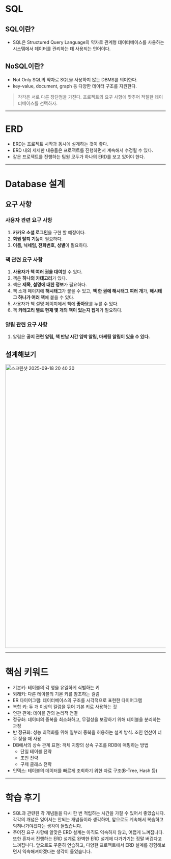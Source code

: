 # SQL

## SQL이란? 

- SQL은 Structured Query Language의 약자로 관계형 데이터베이스를 사용하는 시스템에서 데이터를 관리하는 데 사용되는 언어이다.

## NoSQL이란?

- Not Only SQL의 약자로 SQL을 사용하지 않는 DBMS를 의미한다.
- key-value, document, graph 등 다양한 데이터 구조를 지원한다.


> 각각은 서로 다른 장단점을 가진다. 프로젝트의 요구 사항에 맞추어 적절한 데이터베이스를 선택하자.

---

# ERD

- ERD는 프로젝트 시작과 동시에 설계하는 것이 좋다.
- ERD 내의 세세한 내용들은 프로젝트를 진행하면서 계속해서 수정될 수 있다.
- 같은 프로젝트를 진행하는 팀원 모두가 하나의 ERD를 보고 있어야 한다.

---

# Database 설계

## 요구 사항

### 사용자 관련 요구 사항

1. **카카오 소셜 로그인**을 구현 할 예정이다.
2. **회원 탈퇴 기능**이 필요하다.
3. **이름, 닉네임, 전화번호, 성별**이 필요하다.

### 책 관련 요구 사항

1. **사용자가 책 여러 권을 대여**할 수 있다.
2. 책은 **하나의 카테고리**가 있다.
3. 책은 **제목, 설명에 대한 정보**가 필요하다.
4. 책 소개 페이지에 **해시태그**가 붙을 수 있고,
   **책 한 권에 해시태그 여러 개**가, **해시태그 하나가 여러 책**에 붙을 수 있다.
5. 사용자가 책 설명 페이지에서 책에 **좋아요**를 누를 수 있다.
6. 책 **카테고리 별로 현재 몇 개의 책이 있는지 집계**가 필요하다.

### 알림 관련 요구 사항

1. 알림은 **공지 관련 알림, 책 반납 시간 임박 알림, 마케팅 알림이 있을 수 있다.**

## 설계해보기
<img width="1181" height="888" alt="스크린샷 2025-09-18 20 40 30" src="https://github.com/user-attachments/assets/c3e6d0ad-e125-41d5-bdcc-318c1fcd485d" />

---

# 핵심 키워드

- 기본키: 테이블의 각 행을 유일하게 식별하는 키
- 외래키: 다른 테이블의 기본 키를 참조하는 컬럼
- ER 다이어그램: 데이터베이스의 구조를 시각적으로 표현한 다이어그램
- 복합 키: 두 개 이상의 컬럼을 묶어 기본 키로 사용하는 것
- 연관 관계: 테이블 간의 논리적 연결
- 정규화: 데이터의 중복을 최소화하고, 무결성을 보장하기 위해 테이블을 분리하는 과정
- 반 정규화: 성능 최적화를 위해 일부러 중복을 허용하는 설계 방식. 조인 연산이 너무 잦을 때 사용
- DB에서의 상속 관계 표현: 객체 지향의 상속 구조를 RDB에 매핑하는 방법
  - 단일 테이블 전략
  - 조인 전략
  - 구제 클래스 전략
- 인덱스: 테이블의 데이터를 빠르게 조회하기 위한 자료 구조(B-Tree, Hash 등)

---

# 학습 후기

- SQL과 관련된 각 개념들을 다시 한 번 적립하는 시간을 가질 수 있어서 좋았습니다. 각각의 개념은 잊어서는 안되는 개념들이라 생각하며, 앞으로도 계속해서 복습하고 익혀나가야겠다는 생각이 들었습니다.
- 주어진 요구 사항에 알맞은 ERD 설계는 아직도 익숙하지 않고, 어렵게 느껴집니다. 또한 혼자서 진행하는 ERD 설계로 완벽한 ERD 설계에 다가가기는 정말 버겁다고 느껴집니다. 앞으로도 꾸준히 연습하고, 다양한 프로젝트에서 ERD 설계를 경험해보면서 익숙해져야겠다는 생각이 들었습니다.
